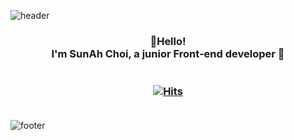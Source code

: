 
![header](https://capsule-render.vercel.app/api?type=wave&color=gradient&height=240&section=header&text=SunAh%20Choi&fontSize=70&animation=fadeIn&fontAlignY=30)

### <div align="center"> 👋Hello! </br> I'm SunAh Choi, a junior Front-end developer 🌱 </br>  </br></br>[![Hits](https://hits.seeyoufarm.com/api/count/incr/badge.svg?url=https%3A%2F%2Fgithub.com%2FCSN-ah22&count_bg=%238FC4ED&title_bg=%23AAAAAA&icon=github.svg&icon_color=%23FFFFFF&title=hits&edge_flat=false)](https://hits.seeyoufarm.com)</br></br></div>

![footer](https://capsule-render.vercel.app/api?type=wave&color=gradient&height=210&section=footer&fontSize=90&animation=fadeIn)

<!--
**CSN-ah22/CSN-ah22** is a ✨ _special_ ✨ repository because its `README.md` (this file) appears on your GitHub profile.

Here are some ideas to get you started:

- 🔭 I’m currently working on ...
- 🌱 I’m currently learning ...
- 👯 I’m looking to collaborate on ...
- 🤔 I’m looking for help with ...
- 💬 Ask me about ...
- 📫 How to reach me: ...
- 😄 Pronouns: ...
- ⚡ Fun fact: ...
-->
